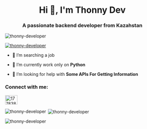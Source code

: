 <h1 align="center">Hi 👋, I'm Thonny Dev</h1>
<h3 align="center">A passionate backend developer from Kazahstan</h3>

<p align="left"> <img src="https://komarev.com/ghpvc/?username=thonny-developer&label=Profile%20views&color=7f0eb4&style=flat" alt="thonny-developer" /> </p>

<p align="left"> <a href="https://github.com/ryo-ma/github-profile-trophy"><img src="https://github-profile-trophy.vercel.app/?username=thonny-developer" alt="thonny-developer" /></a> </p>

- 🔭 I’m searching a job

- 🌱 I’m currently work only on **Python**

- 🤝 I’m looking for help with **Some APIs For Getting Information**

<h3 align="left">Connect with me:</h3>
<p align="left">
<a href="https://stackoverflow.com/users/17783894" target="blank"><img align="center" src="https://raw.githubusercontent.com/rahuldkjain/github-profile-readme-generator/master/src/images/icons/Social/stack-overflow.svg" alt="17783894" height="30" width="40" /></a>
</p>

<p><img align="left" src="https://github-readme-stats.vercel.app/api/top-langs?username=thonny-developer&show_icons=true&theme=dark&locale=ru&layout=compact" alt="thonny-developer" /></p>

<p>&nbsp;<img align="center" src="https://github-readme-stats.vercel.app/api?username=thonny-developer&show_icons=true&theme=dark&cache_seconds=1800&locale=ru" alt="thonny-developer" /></p>

<p><img align="center" src="https://github-readme-streak-stats.herokuapp.com/?user=thonny-developer&theme=dark" alt="thonny-developer" /></p>
